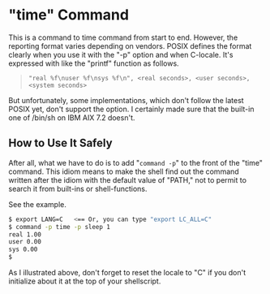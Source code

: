 # "time" Command

This is a command to time command from start to end. However, the reporting format varies depending on vendors. POSIX defines the format clearly when you use it with the "-p" option and when C-locale. It's expressed with like the "printf" function as follows.

> `"real %f\nuser %f\nsys %f\n", <real seconds>, <user seconds>, <system seconds>`

But unfortunately, some implementations, which don't follow the latest POSIX yet, don't support the option. I certainly made sure that the built-in one of /bin/sh on IBM AIX 7.2 doesn't.

## How to Use It Safely

After all, what we have to do is to add "`command -p`" to the front of the "time" command. This idiom means to make the shell find out the command written after the idiom with the default value of "PATH," not to permit to search it from built-ins or shell-functions.

See the example.

``` sh
$ export LANG=C   <== Or, you can type "export LC_ALL=C"
$ command -p time -p sleep 1
real 1.00
user 0.00
sys 0.00
$ 
```

As I illustrated above, don't forget to reset the locale to "C" if you don't initialize about it at the top of your shellscript.
